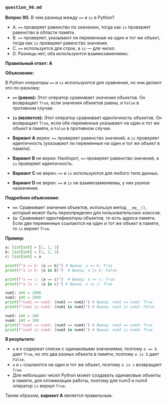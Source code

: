 ### `question_90.md`

**Вопрос 90.** В чем разница между `==` и `is` в Python?

- A.  `==` проверяет равенство по значению, тогда как `is` проверяет равенство в области памяти.
- B.  `==` проверяет, указывают ли переменные на один и тот же объект, тогда как `is` проверяет равенство значения.
- C.  `==` используется для строк, а `is` — для чисел.
- D.  Разницы нет; оба используются взаимозаменяемо.

**Правильный ответ: A**

**Объяснение:**

В Python операторы `==` и `is` используются для сравнения, но они делают это по-разному:

*   **`==` (равно):** Этот оператор сравнивает *значения* объектов. Он возвращает `True`, если значения объектов равны, и `False` в противном случае.
*   **`is` (является):** Этот оператор сравнивает *идентичность* объектов. Он возвращает `True`, если обе переменные указывают на один и тот же объект в памяти, и `False` в противном случае.

*   **Вариант A** верен: `==` проверяет равенство значений, а `is` проверяет идентичность (указывают ли переменные на один и тот же объект в памяти).
*   **Вариант B** не верен: Наоборот, `==` проверяет равенство значений, а `is` проверяет идентичность.
*   **Вариант C** не верен: `==` и `is` используются для любого типа данных.
*   **Вариант D** не верен:  `==` и `is` не взаимозаменяемы, у них разное назначение.

**Подробное объяснение:**

*   **`==`**: Сравнивает значения объектов, используя метод `__eq__()`, который может быть переопределен для пользовательских классов.
*   **`is`**: Сравнивает идентификаторы объектов, то есть адреса памяти. Если две переменные ссылаются на один и тот же объект в памяти, то `is` вернет `True`.

**Пример:**

```python
a: list[int] = [1, 2, 3]
b: list[int] = [1, 2, 3]
c: list[int] = a

print(f"a == b: {a == b}") # Вывод: a == b: True
print(f"a is b: {a is b}")  # Вывод: a is b: False

print(f"a == c: {a == c}")  # Вывод: a == c: True
print(f"a is c: {a is c}") # Вывод: a is c: True

num1: int = 1000
num2: int = 1000
print(f"num1 == num2: {num1 == num2}") # Вывод: num1 == num2: True
print(f"num1 is num2: {num1 is num2}") # Вывод: num1 is num2: False

num3: int = 100
num4: int = 100
print(f"num3 == num4: {num3 == num4}") # Вывод: num3 == num4: True
print(f"num3 is num4: {num3 is num4}") # Вывод: num3 is num4: True
```

**В результате:**

*   `a` и `b` содержат списки с одинаковыми значениями, поэтому `a == b` дает `True`, но это два разных объекта в памяти, поэтому `a is b` дает `False`.
*  `a` и `c` ссылаются на один и тот же объект, поэтому `a is c` возвращает `True`
* Для небольших чисел Python может создавать одинаковые объекты в памяти, для оптимизации работы, поэтому для num3 и num4 оператор `is` вернул `True`.

Таким образом, **вариант A** является правильным.
